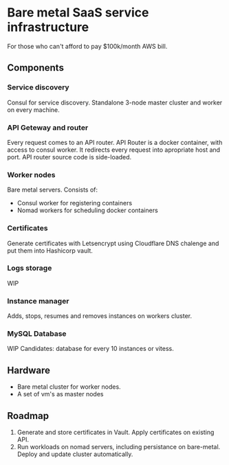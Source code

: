 # Bare metal SaaS service infrastructure

For those who can't afford to pay $100k/month AWS bill.

## Components

### Service discovery
Consul for service discovery. Standalone 3-node master cluster and worker on every machine.

### API Geteway and router
Every request comes to an API router. API Router is a docker container, with access to consul worker. It redirects every request into apropriate host and port. API router source code is side-loaded.

### Worker nodes
Bare metal servers. Consists of: 
- Consul worker for registering containers
- Nomad workers for scheduling docker containers

### Certificates
Generate certificates with Letsencrypt using Cloudflare DNS chalenge and put them into Hashicorp vault.

### Logs storage
WIP

### Instance manager
Adds, stops, resumes and removes instances on workers cluster. 

### MySQL Database
WIP
Candidates: database for every 10 instances or vitess.

## Hardware

- Bare metal cluster for worker nodes. 
- A set of vm's as master nodes

## Roadmap

1) Generate and store certificates in Vault. Apply certificates on existing API.
2) Run workloads on nomad servers, including persistance on bare-metal. Deploy and update cluster automatically. 